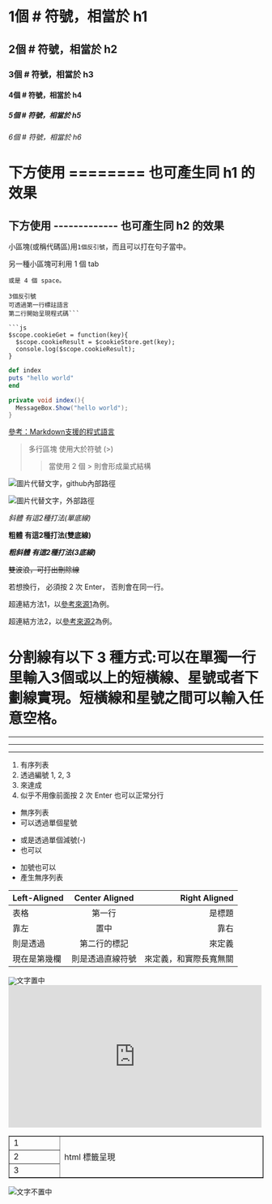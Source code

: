 # 1個 # 符號，相當於 h1
## 2個 # 符號，相當於 h2
### 3個 # 符號，相當於 h3
#### 4個 # 符號，相當於 h4
##### 5個 # 符號，相當於 h5
###### 6個 # 符號，相當於 h6

下方使用 ======== 也可產生同 h1 的效果
========

下方使用 ------------- 也可產生同 h2 的效果
-------------

小區塊(或稱代碼區)用`1個反引號`，而且可以打在句子當中。

  另一種小區塊可利用 1 個 tab

    或是 4 個 space。

```大區塊用
3個反引號
可透過第一行標註語言
第二行開始呈現程式碼```

```js
$scope.cookieGet = function(key){
  $scope.cookieResult = $cookieStore.get(key);
  console.log($scope.cookieResult);
}
```

```ruby
def index
puts "hello world"
end
```

```csharp
private void index(){
  MessageBox.Show("hello world");
}
```

[參考：Markdown支援的程式語言](http://support.codebasehq.com/articles/tips-tricks/syntax-highlighting-in-markdown)

> 多行區塊
> 使用大於符號
> (>)
>> 當使用 2 個 >
>> 則會形成巢式結構

![圖片代替文字，github內部路徑](/image/inner_demo.png)

![圖片代替文字，外部路徑](https://i.imgur.com/IgvGsB3.jpg)

*斜體* _有這2種打法(單底線)_

**粗體** __有這2種打法(雙底線)__

***粗斜體*** ___有這2種打法(3底線)___

~~雙波浪，可打出刪除線~~

若想換行，
必須按 2 次 Enter，
否則會在同一行。

超連結方法1，以[參考來源1](https://read01.com/zh-tw/J848LL.html#.XXNYzSgzZPZ)為例。

超連結方法2，以[參考來源2](https://kingofamani.gitbooks.io/git-teach/content/chapter_6_gitbook/markdown.html)為例。

# 分割線有以下 3 種方式:可以在單獨一行里輸入3個或以上的短橫線、星號或者下劃線實現。短橫線和星號之間可以輸入任意空格。

***

---

_ _ _


1. 有序列表
2. 透過編號 1, 2, 3
3. 來達成
4. 似乎不用像前面按 2 次 Enter 也可以正常分行

* 無序列表
* 可以透過單個星號

- 或是透過單個減號(-)
- 也可以

+ 加號也可以
+ 產生無序列表

| Left-Aligned  | Center Aligned  | Right Aligned |
| :------------ |:---------------:| -----:|
| 表格 | 第一行 | 是標題 |
| 靠左 | 置中| 靠右 |
| 則是透過 | 第二行的標記|來定義 |
| 現在是第幾欄 | 則是透過直線符號|來定義，和實際長寬無關|

<table width="100%" border="1">
  <tr>
    <td width="150">1</td>
    <td width="80%" rowspan="3">html 標籤呈現</td>
  </tr>
  <tr>
    <td>2</td>
  </tr>
  <tr>
    <td>3</td>
  </tr>  
  <img style="vertical-align:middle;" src=https://i.imgur.com/pIp7TsJb.jpg"/>文字置中

<iframe src="https://player.vimeo.com/video/108799588?badge=0%20color=ff0179" width="500" height="281" frameborder="0" webkitallowfullscreen mozallowfullscreen allowfullscreen>嵌入影片</iframe>
</table>

![](https://i.imgur.com/pIp7TsJb.jpg)文字不置中




